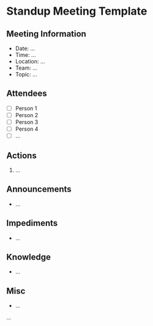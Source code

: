 # Standup Meeting Template

## Meeting Information

- Date: ... 
- Time: ...
- Location: ...
- Team: ...
- Topic: ... 

## Attendees

- [ ] Person 1
- [ ] Person 2
- [ ] Person 3
- [ ] Person 4 
- [ ] ...

## Actions

1. ...

## Announcements

- ...

## Impediments

- ...

## Knowledge

- ...

## Misc

- ...

…
